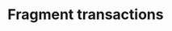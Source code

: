---
layout: default
title: Fragment transactions
grand_parent: App navigation
nav_order: 4
parent: Fragments
---